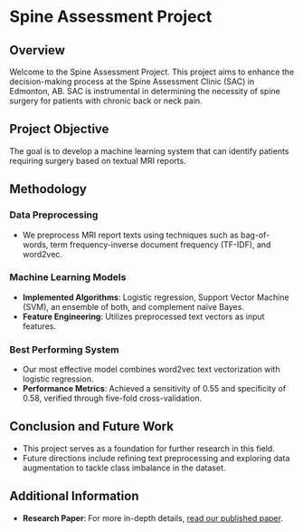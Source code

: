 # Spine Assessment Project

## Overview
Welcome to the Spine Assessment Project. This project aims to enhance the decision-making process at the Spine Assessment Clinic (SAC) in Edmonton, AB. SAC is instrumental in determining the necessity of spine surgery for patients with chronic back or neck pain.

## Project Objective
The goal is to develop a machine learning system that can identify patients requiring surgery based on textual MRI reports.

## Methodology
### Data Preprocessing
- We preprocess MRI report texts using techniques such as bag-of-words, term frequency-inverse document frequency (TF-IDF), and word2vec.

### Machine Learning Models
- **Implemented Algorithms**: Logistic regression, Support Vector Machine (SVM), an ensemble of both, and complement naïve Bayes.
- **Feature Engineering**: Utilizes preprocessed text vectors as input features.

### Best Performing System
- Our most effective model combines word2vec text vectorization with logistic regression.
- **Performance Metrics**: Achieved a sensitivity of 0.55 and specificity of 0.58, verified through five-fold cross-validation.

## Conclusion and Future Work
- This project serves as a foundation for further research in this field.
- Future directions include refining text preprocessing and exploring data augmentation to tackle class imbalance in the dataset.

## Additional Information
- **Research Paper**: For more in-depth details, [read our published paper](https://link.springer.com/article/10.1007/s00586-023-07552-4).
